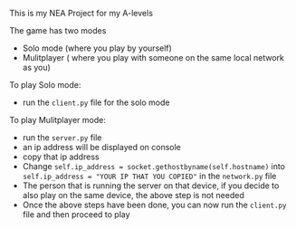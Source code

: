 This is my NEA Project for my A-levels

The game has two modes  
* Solo mode (where you play by yourself)
* Mulitplayer ( where you play with someone on the same local network as you)

To play Solo mode:
* run the `client.py` file for the solo mode

To play Mulitplayer mode:
* run the `server.py` file
* an ip address will be displayed on console
* copy that ip address 
* Change `self.ip_address = socket.gethostbyname(self.hostname)` into `self.ip_address = "YOUR IP THAT YOU COPIED"` in the `network.py` file
* The person that is running the server on that device, if you decide to also play on the same device, the above step is not needed
* Once the above steps have been done, you can now run the `client.py` file and then proceed to play

